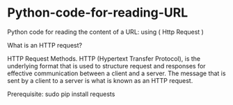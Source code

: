 # Python-code-for-reading-URL
Python code for reading the content of a URL: using ( Http Request )

What is an HTTP request?

HTTP Request Methods. HTTP (Hypertext Transfer Protocol), is the underlying format that is used to structure request and responses for effective communication between a client and a server. The message that is sent by a client to a server is what is known as an HTTP request.

Prerequisite: sudo pip install requests
